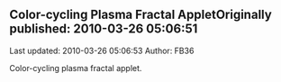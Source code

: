 ## Color-cycling Plasma Fractal AppletOriginally published: 2010-03-26 05:06:51 
Last updated: 2010-03-26 05:06:53 
Author: FB36  
 
Color-cycling plasma fractal applet.